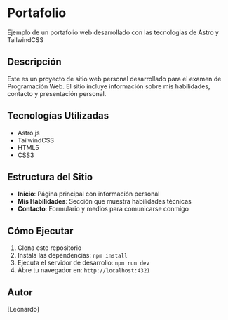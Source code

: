 # Portafolio

Ejemplo de un portafolio web desarrollado con las tecnologias de Astro y TailwindCSS

## Descripción

Este es un proyecto de sitio web personal desarrollado para el examen de Programación Web. El sitio incluye información sobre mis habilidades, contacto y presentación personal.

## Tecnologías Utilizadas

-   Astro.js
-   TailwindCSS
-   HTML5
-   CSS3

## Estructura del Sitio

-   **Inicio**: Página principal con información personal
-   **Mis Habilidades**: Sección que muestra habilidades técnicas
-   **Contacto**: Formulario y medios para comunicarse conmigo

## Cómo Ejecutar

1. Clona este repositorio
2. Instala las dependencias: `npm install`
3. Ejecuta el servidor de desarrollo: `npm run dev`
4. Abre tu navegador en: `http://localhost:4321`

## Autor

[Leonardo]
